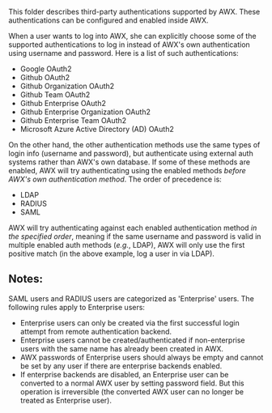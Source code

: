 This folder describes third-party authentications supported by AWX. These authentications can be configured and enabled inside AWX.

When a user wants to log into AWX, she can explicitly choose some of the supported authentications to log in instead of AWX's own authentication using username and password. Here is a list of such authentications:
* Google OAuth2
* Github OAuth2
* Github Organization OAuth2
* Github Team OAuth2
* Github Enterprise OAuth2
* Github Enterprise Organization OAuth2
* Github Enterprise Team OAuth2
* Microsoft Azure Active Directory (AD) OAuth2

On the other hand, the other authentication methods use the same types of login info (username and password), but authenticate using external auth systems rather than AWX's own database. If some of these methods are enabled, AWX will try authenticating using the enabled methods *before AWX's own authentication method*. The order of precedence is:
* LDAP
* RADIUS
* SAML

AWX will try authenticating against each enabled authentication method *in the specified order*, meaning if the same username and password is valid in multiple enabled auth methods (*e.g.*, LDAP), AWX will only use the first positive match (in the above example, log a user in via LDAP).

## Notes:
SAML users and RADIUS users are categorized as 'Enterprise' users. The following rules apply to Enterprise users:

  * Enterprise users can only be created via the first successful login attempt from remote authentication backend.
  * Enterprise users cannot be created/authenticated if non-enterprise users with the same name has already been created in AWX.
  * AWX passwords of Enterprise users should always be empty and cannot be set by any user if there are enterprise backends enabled.
  * If enterprise backends are disabled, an Enterprise user can be converted to a normal AWX user by setting password field. But this operation is irreversible (the converted AWX user can no longer be treated as Enterprise user).
